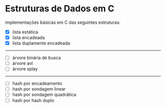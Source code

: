# Estruturas de Dados em C
implementações básicas em C das seguintes estruturas:
- [x] lista estática
- [x] lista encadeada
- [x] lista duplamente encadeada
---
- [ ] árvore binária de busca
- [ ] árvore avl
- [ ] árvore splay
---
- [ ] hash por encadeamento
- [ ] hash por sondagem linear
- [ ] hash por sondagem quadrática
- [ ] hash por hash duplo

